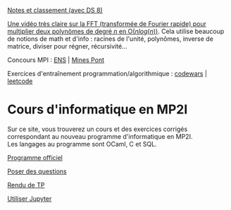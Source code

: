 [Notes et classement (avec DS 8)](https://share.streamlit.io/fortierq/notes-mp2i/grade.py)

[Une vidéo très claire sur la FFT (transformée de Fourier rapide) pour multiplier deux polynômes de degré $n$ en O($nlog(n)$)](https://www.youtube.com/watch?v=h7apO7q16V0). Cela utilise beaucoup de notions de math et d'info : racines de l'unité, polynômes, inverse de matrice, diviser pour régner, récursivité...

Concours MPI : [ENS](https://diplome.di.ens.fr/informatique-ens) | [Mines Pont](https://www.concoursminesponts.fr/resources/pre%CC%81-Notice-MPI-2023-V1.0.pdf)

Exercices d'entraînement programmation/algorithmique : [codewars](https://www.codewars.com/) | [leetcode](https://leetcode.com)

# Cours d'informatique en MP2I

Sur ce site, vous trouverez un cours et des exercices corrigés correspondant au nouveau programme d'informatique en MP2I.  
Les langages au programme sont OCaml, C et SQL.  

[Programme officiel](https://prepas.org/index.php?document=73)

[Poser des questions](https://github.com/mp2i-fsm/mp2i-2021/discussions)

[Rendu de TP](https://mp2i-fsm.github.io/mp2i-2021/0_intro/2_rendu_tp)

[Utiliser Jupyter](https://mp2i-fsm.github.io/mp2i-2021/0_intro/install)
